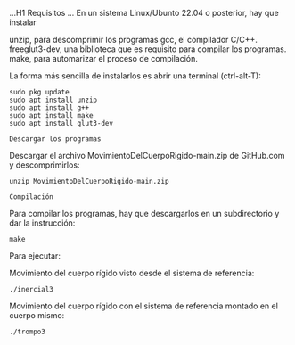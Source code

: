 ...H1
Requisitos
...
En un sistema Linux/Ubunto 22.04 o posterior, hay que instalar 

unzip, para descomprimir los programas
gcc, el compilador C/C++.
freeglut3-dev, una biblioteca que es requisito para compilar los programas.
make, para automarizar el proceso de compilación.

La forma más sencilla de instalarlos es abrir una terminal (ctrl-alt-T):

```console
sudo pkg update
sudo apt install unzip 
sudo apt install g++
sudo apt install make
sudo apt install glut3-dev
```

```H1
Descargar los programas
```

Descargar el archivo MovimientoDelCuerpoRigido-main.zip de GitHub.com y descomprimirlos:
```console
unzip MovimientoDelCuerpoRigido-main.zip
```

```H1
Compilación
```
Para compilar los programas, hay que descargarlos en un subdirectorio y dar la instrucción:
```console
make
```

Para ejecutar:

Movimiento del cuerpo rígido visto desde el sistema de referencia:
```console
./inercial3
```

Movimiento del cuerpo rígido con el sistema de referencia montado en el cuerpo mismo:
```console
./trompo3
```
